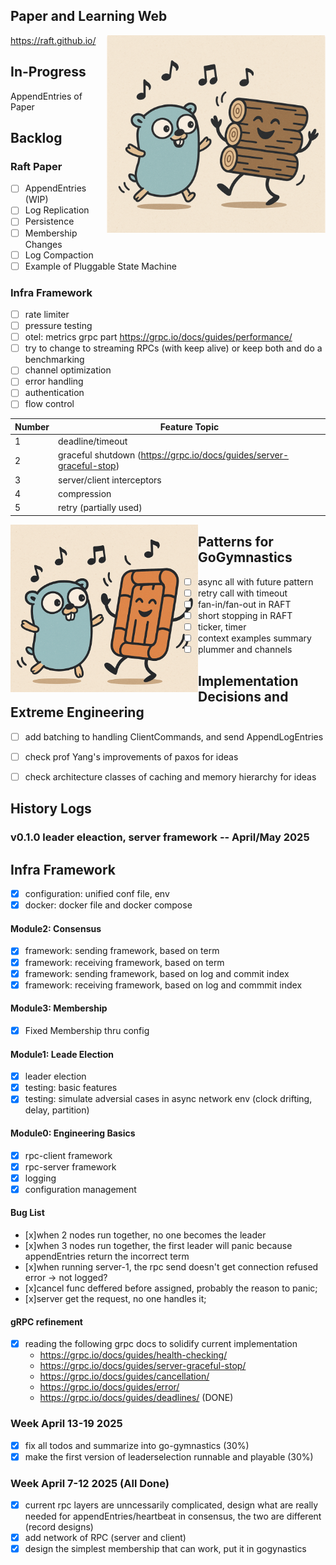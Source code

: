 
## Paper and Learning Web

<img src="img/logo2.jpg" alt="My Image" align="right" width="350">

https://raft.github.io/

## In-Progress
AppendEntries of Paper



## Backlog

### Raft Paper
- [ ] AppendEntries (WIP)
- [ ] Log Replication
- [ ] Persistence
- [ ] Membership Changes
- [ ] Log Compaction
- [ ] Example of Pluggable State Machine

### Infra Framework
- [ ] rate limiter
- [ ] pressure testing
- [ ] otel: metrics
grpc part
https://grpc.io/docs/guides/performance/
- [ ] try to change to streaming RPCs (with keep alive) or keep both and do a benchmarking
- [ ] channel optimization
- [ ] error handling
- [ ] authentication
- [ ] flow control
      
| Number | Feature Topic                                                        |
| ------ | -------------------------------------------------------------------- |
| 1      | deadline/timeout                                                     |
| 2      | graceful shutdown (https://grpc.io/docs/guides/server-graceful-stop) |
| 3      | server/client interceptors                                           |
| 4      | compression                                                          |
| 5      | retry (partially used)                                               |



<img src="img/logo1.jpg" alt="My Image" align="left" width="300">

## Patterns for GoGymnastics
- [ ] async all with future pattern
- [ ] retry call with timeout
- [ ] fan-in/fan-out in RAFT
- [ ] short stopping in RAFT
- [ ] ticker, timer
- [ ] context examples summary
- [ ] plummer and channels

## Implementation Decisions and Extreme Engineering
- [ ] add batching to handling ClientCommands, and send AppendLogEntries
- [ ] check prof Yang's improvements of paxos for ideas
- [ ] check architecture classes of caching and memory hierarchy for ideas


## History Logs

### v0.1.0 leader eleaction, server framework -- April/May 2025

## Infra Framework
- [x] configuration: unified conf file, env
- [x] docker: docker file and docker compose

#### Module2: Consensus
- [x] framework: sending framework, based on term
- [x] framework: receiving framework, based on term
- [x] framework: sending framework, based on log and commit index
- [x] framework: receiving framework, based on log and commmit index

#### Module3: Membership
- [x] Fixed Membership thru config

#### Module1: Leade Election
- [x] leader election
- [x] testing: basic features
- [x] testing: simulate adversial cases in async network env (clock drifting, delay, partition)

#### Module0: Engineering Basics
- [x] rpc-client framework
- [X] rpc-server framework
- [x] logging
- [x] configuration management

#### Bug List 
- [x]when 2 nodes run together, no one becomes the leader
- [x]when 3 nodes run together, the first leader will panic because appendEntries return the incorrect term
- [x]when running server-1, the rpc send doesn't get connection refused error -> not logged?
- [x]cancel func deffered before assigned, probably the reason to panic;
- [x]server get the request, no one handles it;

#### gRPC refinement
- [x] reading the following grpc docs to solidify current implementation
    - https://grpc.io/docs/guides/health-checking/ 
    - https://grpc.io/docs/guides/server-graceful-stop/
    - https://grpc.io/docs/guides/cancellation/
    - https://grpc.io/docs/guides/error/
    - https://grpc.io/docs/guides/deadlines/ (DONE)

### Week April 13-19 2025
- [x] fix all todos and summarize into go-gymnastics (30%)
- [x] make the first version of leaderselection runnable and playable (30%)

### Week April 7-12 2025 (All Done)
- [x] current rpc layers are unncessarily complicated, design what are really needed for appendEntries/heartbeat in consensus, the two are different (record designs)
- [x] add network of RPC (server and client)
- [x] design the simplest membership that can work, put it in gogynastics
